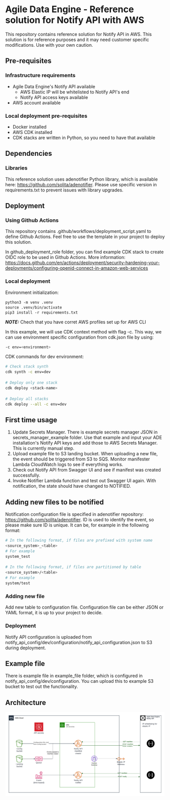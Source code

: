 # Agile Data Engine - Reference solution for Notify API with AWS
This repository contains reference solution for Notify API in AWS. This solution is for reference purposes and it may need customer specific modifications. Use with your own caution.

## Pre-requisites
### Infrastructure requirements
- Agile Data Engine's Notify API available
    - AWS Elastic IP will be whitelisted to Notify API's end
    - Notify API access keys available
- AWS account available

### Local deployment pre-requisites
- Docker installed
- AWS CDK installed
- CDK stacks are written in Python, so you need to have that available

## Dependencies
### Libraries
This reference solution uses adenotifier Python library, which is available here: https://github.com/solita/adenotifier. Please use specific version in requirements.txt to prevent issues with library upgrades.

## Deployment
### Using Github Actions
This repository contains .github/workflows/deployment_script.yaml to define Github Actions. Feel free to use the template in your project to deploy this solution.

In github_deployment_role folder, you can find example CDK stack to create OIDC role to be used in Github Actions. More information: https://docs.github.com/en/actions/deployment/security-hardening-your-deployments/configuring-openid-connect-in-amazon-web-services 

### Local deployment
Environment initialization:
```
python3 -m venv .venv
source .venv/bin/activate
pip3 install -r requirements.txt
```

**_NOTE:_** Chech that you have corret AWS profiles set up for AWS CLI

In this example, we will use CDK context method with flag -c. This way, we can use environment specific configuration from cdk.json file by using:
```bash
-c env=<environment>
```

CDK commands for dev environment:
```bash
# Check stack synth
cdk synth -c env=dev

# Deploy only one stack
cdk deploy <stack-name>

# Deploy all stacks
cdk deploy --all -c env=dev
```
## First time usage
1. Update Secrets Manager. There is example secrets manager JSON in secrets_manager_example folder. Use that example and input your ADE installation's Notify API keys and add those to AWS Secrets Manager. This is currently manual step.
2. Upload example file to S3 landing bucket. When uploading a new file, the event should be triggered from S3 to SQS. Monitor manifester Lambda CloudWatch logs to see if everything works.
3. Check out Notify API from Swagger UI and see if manifest was created successfully.
4. Invoke Notifier Lambda function and test out Swagger UI again. With notification, the state should have changed to NOTIFIED.

## Adding new files to be notified
Notification configuration file is specified in adenotifier repository: https://github.com/solita/adenotifier. ID is used to identify the event, so please make sure ID is unique. It can be, for example in the following format:
```bash
# In the following format, if files are prefixed with system name
<source_system>_<table>
# For example
system_test

# In the following format, if files are partitioned by table
<source_system>/<table>
# For example
system/test
```

### Adding new file
Add new table to configuration file. Configuration file can be either JSON or YAML format, it is up to your project to decide.

### Deployment
Notify API configuration is uploaded from notify_api_config/dev/configuration/notify_api_configuration.json to S3 during deployment.

## Example file
There is example file in example_file folder, which is configured in notify_api_config/dev/configuration. You can upload this to example S3 bucket to test out the functionality.

## Architecture
![plot](./architecture/aws_notify_api_template.png)